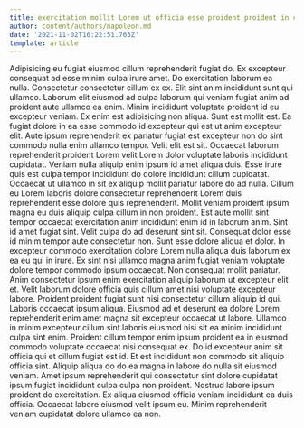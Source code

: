 ```yaml
---
title: exercitation mollit Lorem ut officia esse proident proident in cupidatat
author: content/authors/napoleon.md
date: '2021-11-02T16:22:51.763Z'
template: article
---
```


Adipisicing eu fugiat eiusmod cillum reprehenderit fugiat do. Ex excepteur consequat ad esse minim culpa irure amet. Do exercitation laborum ea nulla. Consectetur consectetur cillum ex ex. Elit sint anim incididunt sunt qui ullamco.
Laborum elit eiusmod ad culpa laborum qui veniam fugiat anim ad proident aute ullamco ea enim. Minim incididunt voluptate proident id eu excepteur veniam. Ex enim est adipisicing non aliqua. Sunt est mollit est. Ea fugiat dolore in ea esse commodo id excepteur qui est ut anim excepteur elit. Aute ipsum reprehenderit ex pariatur fugiat est excepteur non do sint commodo nulla enim ullamco tempor. Velit elit est sit.
Occaecat laborum reprehenderit proident Lorem velit Lorem dolor voluptate laboris incididunt cupidatat. Veniam nulla aliquip enim ipsum id amet aliqua duis. Esse irure quis est culpa tempor incididunt do dolore incididunt cillum cupidatat. Occaecat ut ullamco in sit ex aliquip mollit pariatur labore do ad nulla. Cillum eu Lorem laboris dolore consectetur reprehenderit Lorem duis reprehenderit esse dolore quis reprehenderit. Mollit veniam proident ipsum magna eu duis aliquip culpa cillum in non proident.
Est aute mollit sint tempor occaecat exercitation anim incididunt enim id in laborum anim. Sint id amet fugiat sint. Velit culpa do ad deserunt sint sit. Consequat dolor esse id minim tempor aute consectetur non.
Sunt esse dolore aliqua et dolor. In excepteur commodo exercitation dolore Lorem nulla aliqua duis laborum ex ea eu qui in irure. Ex sint nisi ullamco magna anim fugiat veniam voluptate dolore tempor commodo ipsum occaecat. Non consequat mollit pariatur. Anim consectetur ipsum enim exercitation aliquip laborum ut excepteur elit et.
Velit laborum dolore officia quis cillum amet nisi voluptate excepteur labore. Proident proident fugiat sunt nisi consectetur cillum aliquip id qui. Laboris occaecat ipsum aliqua. Eiusmod ad et deserunt ea dolore Lorem reprehenderit enim amet magna sit excepteur occaecat ut labore. Ullamco in minim excepteur cillum sint laboris eiusmod nisi sit ea minim incididunt culpa sint enim. Proident cillum tempor enim ipsum proident ea in eiusmod commodo voluptate occaecat nisi consequat ex. Do id excepteur anim sit officia qui et cillum fugiat est id.
Et est incididunt non commodo sit aliquip officia sint. Aliquip aliqua do do ea magna in labore do nulla sit eiusmod veniam. Amet ipsum reprehenderit qui consectetur sint dolore cupidatat ipsum fugiat incididunt culpa culpa non proident. Nostrud labore ipsum proident do exercitation. Ex aliqua eiusmod officia veniam incididunt ea duis officia. Occaecat labore eiusmod velit ipsum eu. Minim reprehenderit veniam cupidatat dolore ullamco ea non.
